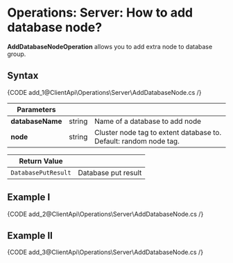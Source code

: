# Operations: Server: How to add database node?

**AddDatabaseNodeOperation** allows you to add extra node to database group.

## Syntax

{CODE add_1@ClientApi\Operations\Server\AddDatabaseNode.cs /}

| Parameters | | |
| ------------- | ------------- | ----- |
| **databaseName** | string | Name of a database to add node |
| **node** | string | Cluster node tag to extent database to. Default: random node tag. |

| Return Value | |
| ------------- | ----- |
| `DatabasePutResult` | Database put result |

## Example I

{CODE add_2@ClientApi\Operations\Server\AddDatabaseNode.cs /}

## Example II

{CODE add_3@ClientApi\Operations\Server\AddDatabaseNode.cs /}
